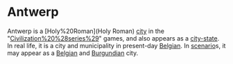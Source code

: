 # Antwerp

Antwerp is a [Holy%20Roman](Holy Roman) [city](city) in the "[Civilization%20%28series%29](Civilization)" games, and also appears as a [city-state](city-state). In real life, it is a city and municipality in present-day [Belgian](Belgium).
In [scenario](scenario)s, it may appear as a [Belgian](Belgian) and [Burgundian](Burgundian) city.
